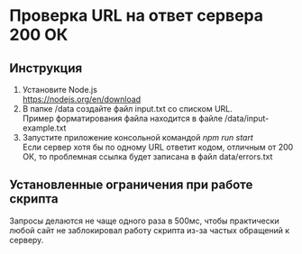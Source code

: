 # Проверка URL на ответ сервера 200 ОК

## Инструкция
1. Установите Node.js\
https://nodejs.org/en/download
2. В папке /data создайте файл input.txt со списком URL.\
Пример форматирования файла находится в файле /data/input-example.txt
3. Запустите приложение консольной командой *npm run start*\
Если сервер хотя бы по одному URL ответит кодом, отличным от 200 ОК, то проблемная ссылка будет записана в файл data/errors.txt

## Установленные ограничения при работе скрипта
Запросы делаются не чаще одного раза в 500мс, чтобы практически любой сайт не заблокировал работу скрипта из-за частых обращений к серверу.

